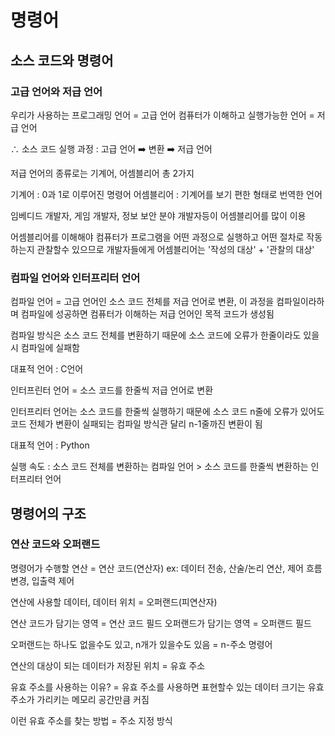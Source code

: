 # 명령어

## 소스 코드와 명령어

### 고급 언어와 저급 언어

우리가 사용하는 프로그래밍 언어 = 고급 언어
컴퓨터가 이해하고 실행가능한 언어 = 저급 언어

∴ 소스 코드 실행 과정 : 고급 언어 ➡️ 변환 ➡️ 저급 언어

저급 언어의 종류로는 기계어, 어셈블리어 총 2가지

기계어 : 0과 1로 이루어진 명령어
어셈블리어 : 기계어를 보기 편한 형태로 번역한 언어

임베디드 개발자, 게임 개발자, 정보 보안 분야 개발자등이 어셈블리어를 많이 이용

어셈블리어를 이해해야 컴퓨터가 프로그램을 어떤 과정으로 실행하고 어떤 절차로 작동하는지 관찰할수 있으므로 개발자들에게 어셈블리어는 '작성의 대상' + '관찰의 대상'

### 컴파일 언어와 인터프리터 언어

컴파일 언어 = 고급 언어인 소스 코드 전체를 저급 언어로 변환,
이 과정을 컴파일이라하며 컴파일에 성공하면 컴퓨터가 이해하는 저급 언어인 목적 코드가 생성됨

컴파일 방식은 소스 코드 전체를 변환하기 때문에 소스 코드에 오류가 한줄이라도 있을시 컴파일에 실패함

대표적 언어 : C언어

인터프린터 언어 = 소스 코드를 한줄씩 저급 언어로 변환

인터프리터 언어는 소스 코드를 한줄씩 실행하기 때문에 소스 코드 n줄에 오류가 있어도 코드 전체가 변환이 실패되는 컴파일 방식관 달리 n-1줄까진 변환이 됨

대표적 언어 : Python

실행 속도 : 소스 코드 전체를 변환하는 컴파일 언어 > 소스 코드를 한줄씩 변환하는 인터프리터 언어

## 명령어의 구조

### 연산 코드와 오퍼랜드

명령어가 수행할 연산 = 연산 코드(연산자)
ex: 데이터 전송, 산술/논리 연산, 제어 흐름 변경, 입출력 제어

연산에 사용할 데이터, 데이터 위치 = 오퍼랜드(피연산자)

연산 코드가 담기는 영역 = 연산 코드 필드
오퍼랜드가 담기는 영역 = 오퍼랜드 필드 

오퍼랜드는 하나도 없을수도 있고, n개가 있을수도 있음
= n-주소 명령어

연산의 대상이 되는 데이터가 저장된 위치 = 유효 주소

유효 주소를 사용하는 이유? = 유효 주소를 사용하면 표현할수 있는 데이터 크기는 유효 주소가 가리키는 메모리 공간만큼 커짐

이런 유효 주소를 찾는 방법 = 주소 지정 방식

